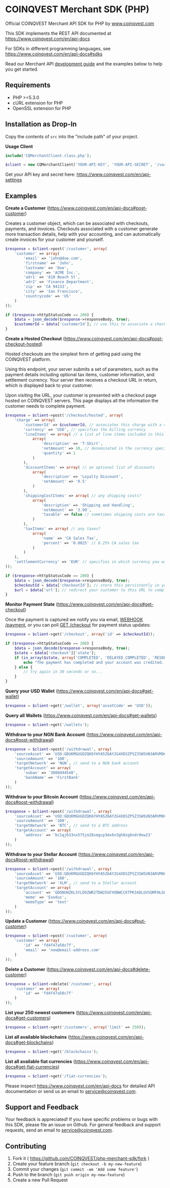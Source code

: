 # COINQVEST Merchant SDK (PHP)

Official COINQVEST Merchant API SDK for PHP by www.coinqvest.com

This SDK implements the REST API documented at https://www.coinqvest.com/en/api-docs

For SDKs in different programming languages, see https://www.coinqvest.com/en/api-docs#sdks

Read our Merchant API [development guide](https://www.coinqvest.com/en/blog/guide-mastering-cryptocurrency-checkouts-with-coinqvest-merchant-apis-321ac139ce15) and the examples below to help you get started.

Requirements
------------
* PHP >=5.3.0
* cURL extension for PHP
* OpenSSL extension for PHP

Installation as Drop-In
-----------------------
Copy the contents of `src` into the "include path" of your project.

**Usage Client**
```php
include('CQMerchantClient.class.php');

$client = new CQMerchantClient('YOUR-API-KEY', 'YOUR-API-SECRET', '/var/log/coinqvest.log');
```

Get your API key and secret here: https://www.coinqvest.com/en/api-settings

## Examples

**Create a Customer** (https://www.coinqvest.com/en/api-docs#post-customer)

Creates a customer object, which can be associated with checkouts, payments, and invoices. Checkouts associated with a customer generate more transaction details, help with your accounting, and can automatically create invoices for your customer and yourself.

```php
$response = $client->post('/customer', array(
    'customer' => array(
        'email' => 'john@doe.com',
        'firstname' => 'John',
        'lastname' => 'Doe',
        'company' => 'ACME Inc.',
        'adr1' => '810 Beach St',
        'adr2' => 'Finance Department',
        'zip' => 'CA 94133',
        'city' => 'San Francisco',
        'countrycode' => 'US'
    )
));

if ($response->httpStatusCode == 200) {   
    $data = json_decode($response->responseBody, true);
    $customerId = $data['customerId']; // use this to associate a checkout with this customer
}
```

**Create a Hosted Checkout** (https://www.coinqvest.com/en/api-docs#post-checkout-hosted)

Hosted checkouts are the simplest form of getting paid using the COINQVEST platform. 

Using this endpoint, your server submits a set of parameters, such as the payment details including optional tax items, customer information, and settlement currency. Your server then receives a checkout URL in return, which is displayed back to your customer. 

Upon visiting the URL, your customer is presented with a checkout page hosted on COINQVEST servers. This page displays all the information the customer needs to complete payment.

```php
$response = $client->post('/checkout/hosted', array(
    'charge' => array(
        'customerId' => $customerId, // associates this charge with a customer
        'currency' => 'USD', // specifies the billing currency
        'lineItems' => array( // a list of line items included in this charge
            array(
                'description' => 'T-Shirt',
                'netAmount' => 10, // denominated in the currency specified above
                'quantity' => 1
            )
        ),
        'discountItems' => array( // an optional list of discounts
            array(
                'description' => 'Loyalty Discount',
                'netAmount' => '0.5'
            )
        ),
        'shippingCostItems' => array( // any shipping costs?
            array(
                'description' => 'Shipping and Handling',
                'netAmount' => '3.99',
                'taxable' => false // sometimes shipping costs are taxable
            )
        ),
        'taxItems' => array( // any taxes?
            array(
                'name' => 'CA Sales Tax',
                'percent' => '0.0825' // 8.25% CA sales tax
            )
        )
    ),
    'settlementCurrency' => 'EUR' // specifies in which currency you want to settle 
));

if ($response->httpStatusCode == 200) {   
    $data = json_decode($response->responseBody, true);
    $checkoutId = $data['checkoutId']; // store this persistently in your database
    $url = $data['url']; // redirect your customer to this URL to complete the payment
}
```

**Monitor Payment State** (https://www.coinqvest.com/en/api-docs#get-checkout)

Once the payment is captured we notify you via email, [WEBHOOK /payment](https://www.coinqvest.com/en/api-docs#webhook-payment), or you can poll [GET /checkout](https://www.coinqvest.com/en/api-docs#get-checkout) for payment status updates:

```php
$response = $client->get('/checkout', array('id' => $checkoutId));

if ($response->httpStatusCode == 200) {   
    $data = json_decode($response->responseBody, true);
    $state = $data['checkout']['state'];
    if (in_array($state, array('COMPLETED', 'DELAYED_COMPLETED', 'RESOLVED'))) {
        echo "The payment has completed and your account was credited. You can now ship the goods."
    } else {
        // try again in 30 seconds or so...
    }
}
```

**Query your USD Wallet** (https://www.coinqvest.com/en/api-docs#get-wallet)
```php
$response = $client->get('/wallet', array('assetCode' => 'USD'));
```

**Query all Wallets** (https://www.coinqvest.com/en/api-docs#get-wallets)
```php
$response = $client->get('/wallets');
```

**Withdraw to your NGN Bank Account** (https://www.coinqvest.com/en/api-docs#post-withdrawal)
```php
$response = $client->post('/withdrawal', array(
    'sourceAsset' => 'USD:GDUKMGUGDZQK6YHYA5Z6AY2G4XDSZPSZ3SW5UN3ARVMO6QSRDWP5YLEX', // withdraw from your USD wallet
    'sourceAmount' => '100',
    'targetNetwork' => 'NGN', // send to a NGN bank account
    'targetAccount' => array(
        'nuban' => '3080494548',
        'bankName' => 'FirstBank'
    )
));
```

**Withdraw to your Bitcoin Account** (https://www.coinqvest.com/en/api-docs#post-withdrawal)
```php
$response = $client->post('/withdrawal', array(
    'sourceAsset' => 'USD:GDUKMGUGDZQK6YHYA5Z6AY2G4XDSZPSZ3SW5UN3ARVMO6QSRDWP5YLEX', // withdraw from your USD wallet
    'sourceAmount' => '100',
    'targetNetwork' => 'BTC', // send to a BTC address
    'targetAccount' => array(
        'address' => 'bc1qj633nx575jm28smgcp3mx6n3gh0zg6ndr0ew23'
    )
));
```

**Withdraw to your Stellar Account** (https://www.coinqvest.com/en/api-docs#post-withdrawal)
```php
$response = $client->post('/withdrawal', array(
    'sourceAsset' => 'USD:GDUKMGUGDZQK6YHYA5Z6AY2G4XDSZPSZ3SW5UN3ARVMO6QSRDWP5YLEX', // withdraw from your USD wallet
    'sourceAmount' => '100',
    'targetNetwork' => 'XLM', // send to a Stellar account
    'targetAccount' => array(
        'account' => 'GDONUHZKLSYLDOZWR2TDW25GFXOBWCCKTPK34DLUVSOMFHLGURX6FNU6',
        'memo' => 'Exodus',
        'memoType' => 'text'
    )
));
```

**Update a Customer** (https://www.coinqvest.com/en/api-docs#put-customer)
```php
$response = $client->post('/customer', array(
    'customer' => array(
        'id' => 'fd4f47a50c7f',
        'email' => 'new@email-address.com'
    )
));
```

**Delete a Customer** (https://www.coinqvest.com/en/api-docs#delete-customer)
```php
$response = $client->delete('/customer', array(
    'customer' => array(
        'id' => 'fd4f47a50c7f'
    )
));
```

**List your 250 newest customers** (https://www.coinqvest.com/en/api-docs#get-customers)
```php
$response = $client->get('/customers', array('limit' => 250));
```

**List all available blockchains** (https://www.coinqvest.com/en/api-docs#get-blockchains)
```php
$response = $client->get('/blockchains');
```

**List all available fiat currencies** (https://www.coinqvest.com/en/api-docs#get-fiat-currencies)
```php
$response = $client->get('/fiat-currencies');
```

Please inspect https://www.coinqvest.com/en/api-docs for detailed API documentation or send us an email to service@coinqvest.com.

Support and Feedback
--------------------
Your feedback is appreciated! If you have specific problems or bugs with this SDK, please file an issue on Github. For general feedback and support requests, send an email to service@coinqvest.com.

Contributing
------------

1. Fork it ( https://github.com/COINQVEST/php-merchant-sdk/fork )
2. Create your feature branch (`git checkout -b my-new-feature`)
3. Commit your changes (`git commit -am 'Add some feature'`)
4. Push to the branch (`git push origin my-new-feature`)
5. Create a new Pull Request

